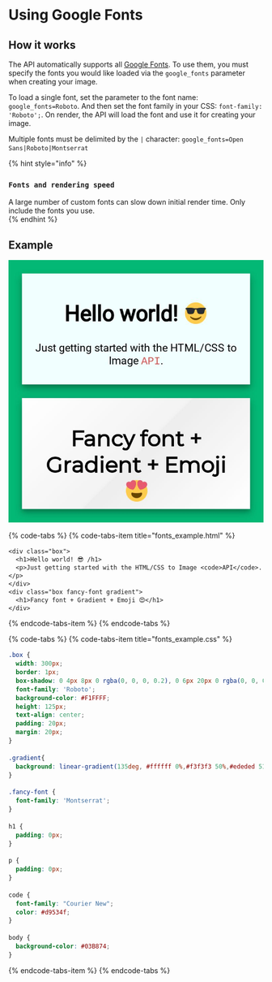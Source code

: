 # Using Google Fonts

## How it works

The API automatically supports all [Google Fonts](https://fonts.google.com/). To use them, you must specify the fonts you would like loaded via the `google_fonts` parameter when creating your image.

To load a single font, set the parameter to the font name: `google_fonts=Roboto`. And then set the font family in your CSS: `font-family: 'Roboto';`. On render, the API will load the font and use it for creating your image.

Multiple fonts must be delimited by the `|` character: `google_fonts=Open Sans|Roboto|Montserrat`

{% hint style="info" %}
### `Fonts and rendering speed`

A large number of custom fonts can slow down initial render time. Only include the fonts you use.  
{% endhint %}

## Example

![Rendering with Multiple Google Fonts](../.gitbook/assets/8e8c1093-d205-4994-845c-67419598d081.jpeg)

{% code-tabs %}
{% code-tabs-item title="fonts\_example.html" %}
```markup
<div class="box">
  <h1>Hello world! 😎 /h1>
  <p>Just getting started with the HTML/CSS to Image <code>API</code>.</p>
</div>
<div class="box fancy-font gradient">
  <h1>Fancy font + Gradient + Emoji 😍</h1>
</div>
```
{% endcode-tabs-item %}
{% endcode-tabs %}

{% code-tabs %}
{% code-tabs-item title="fonts\_example.css" %}
```css
.box {
  width: 300px;
  border: 1px;
  box-shadow: 0 4px 8px 0 rgba(0, 0, 0, 0.2), 0 6px 20px 0 rgba(0, 0, 0, 0.19);
  font-family: 'Roboto';
  background-color: #F1FFFF;
  height: 125px;
  text-align: center;
  padding: 20px;
  margin: 20px;
}

.gradient{
  background: linear-gradient(135deg, #ffffff 0%,#f3f3f3 50%,#ededed 51%,#ffffff 100%);
}

.fancy-font {
  font-family: 'Montserrat';
}

h1 {
  padding: 0px;
}

p {
  padding: 0px;
}

code {
  font-family: "Courier New";
  color: #d9534f;
}

body {
  background-color: #03B874;
}
```
{% endcode-tabs-item %}
{% endcode-tabs %}

